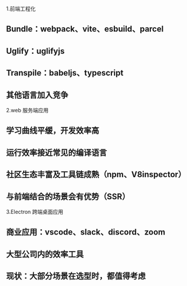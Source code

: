 1.前端工程化
## Bundle：webpack、vite、esbuild、parcel
## Uglify：uglifyjs
## Transpile：babeljs、typescript
## 其他语言加入竞争
2.web 服务端应用
## 学习曲线平缓，开发效率高
## 运行效率接近常见的编译语言
## 社区生态丰富及工具链成熟（npm、V8inspector）
## 与前端结合的场景会有优势（SSR）
3.Electron 跨端桌面应用
## 商业应用：vscode、slack、discord、zoom
## 大型公司内的效率工具 
## 现状：大部分场景在选型时，都值得考虑
